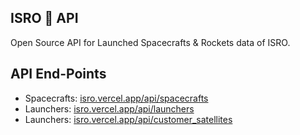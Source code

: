 ## ISRO 🚀 API 
 Open Source API for Launched Spacecrafts & Rockets data of ISRO.
 

## API End-Points
* Spacecrafts: [isro.vercel.app/api/spacecrafts](#isro.vercel.app/api/spacecrafts)
* Launchers: [isro.vercel.app/api/launchers](#isro.vercel.app/api/launchers)
* Launchers: [isro.vercel.app/api/customer_satellites](#isro.vercel.app/api/customer_satellites)
